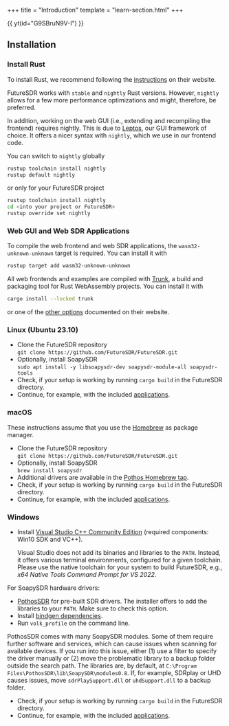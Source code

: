 +++
title = "Introduction"
template = "learn-section.html"
+++

{{ yt(id="G9SBruN9V-I") }}

## Installation

### Install Rust

To install Rust, we recommend following the [instructions](https://www.rust-lang.org/tools/install) on their website.

FutureSDR works with `stable` and `nightly` Rust versions.
However, `nightly` allows for a few more performance optimizations and might, therefore, be preferred.

In addition, working on the web GUI (i.e., extending and recompiling the frontend) requires nightly.
This is due to [Leptos](https://leptos.dev/), our GUI framework of choice.
It offers a nicer syntax with `nightly`, which we use in our frontend code.

You can switch to `nightly` globally

```bash
rustup toolchain install nightly
rustup default nightly
  ```

or only for your FutureSDR project

```bash
rustup toolchain install nightly
cd <into your project or FutureSDR>
rustup override set nightly
```

### Web GUI and Web SDR Applications

To compile the web frontend and web SDR applications, the `wasm32-unknown-unknown` target is required.
You can install it with

```bash
rustup target add wasm32-unknown-unknown
```

All web frontends and examples are compiled with [Trunk](https://trunkrs.dev/), a build and packaging tool for Rust WebAssembly projects.
You can install it with

```bash
cargo install --locked trunk
```

or one of the [other options](https://trunkrs.dev/#install) documented on their website.


### Linux (Ubuntu 23.10)

- Clone the FutureSDR repository<br/>`git clone https://github.com/FutureSDR/FutureSDR.git`
- Optionally, install SoapySDR<br/>`sudo apt install -y libsoapysdr-dev soapysdr-module-all soapysdr-tools`
- Check, if your setup is working by running `cargo build` in the FutureSDR directory.
- Continue, for example, with the included [applications](/learn/examples).

### macOS

These instructions assume that you use the [Homebrew](https://brew.sh) as package manager.
- Clone the FutureSDR repository<br/>`git clone https://github.com/FutureSDR/FutureSDR.git`
- Optionally, install SoapySDR<br/>`brew install soapysdr`
- Additional drivers are available in the [Pothos Homebrew tap](https://github.com/pothosware/homebrew-pothos/wiki).
- Check, if your setup is working by running `cargo build` in the FutureSDR directory.
- Continue, for example, with the included [applications](/learn/examples).

### Windows

- Install [Visual Studio C++ Community Edition](https://visualstudio.microsoft.com/downloads/) (required components: Win10 SDK and VC++).

  Visual Studio does not add its binaries and libraries to the `PATH`.
  Instead, it offers various terminal environments, configured for a given toolchain.
  Please use the native toolchain for your system to build FutureSDR, e.g., *x64 Native Tools Command Prompt for VS 2022*.

For SoapySDR hardware drivers:
- [PothosSDR](https://downloads.myriadrf.org/builds/PothosSDR/) for pre-built SDR drivers.
  The installer offers to add the libraries to your `PATH`. Make sure to check this option.
- Install [bindgen dependencies](https://rust-lang.github.io/rust-bindgen/requirements.html#windows).
- Run `volk_profile` on the command line.

PothosSDR comes with many SoapySDR modules. Some of them require further software and services, which can cause issues when scanning for available devices.
If you run into this issue, either (1) use a filter to specify the driver manually or (2) move the problematic library to a backup folder outside the search path.
The libraries are, by default, at `C:\Program Files\PothosSDR\lib\SoapySDR\modules0.8`.
If, for example, SDRplay or UHD causes issues, move `sdrPlaySupport.dll` or `uhdSupport.dll` to a backup folder.

- Check, if your setup is working by running `cargo build` in the FutureSDR directory.
- Continue, for example, with the included [applications](/learn/examples).
